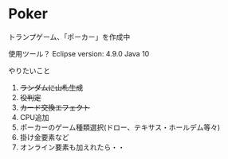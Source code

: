 # Poker

トランプゲーム、「ポーカー」を作成中

使用ツール？
Eclipse version: 4.9.0
Java 10

やりたいこと
1. <s>ランダムに山札生成</s>
2. <s>役判定</s>
3. <s>カード交換エフェクト</s>
4. CPU追加
5. ポーカーのゲーム種類選択(ドロー、テキサス・ホールデム等々)
6. 掛け金要素など
7. オンライン要素も加えれたら・・
